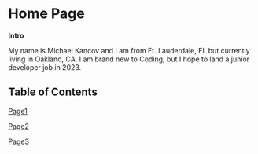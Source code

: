  # Home Page

 **Intro**

 My name is Michael Kancov and I am from Ft. Lauderdale, FL but currently living in Oakland, CA. I am brand new to Coding, but I hope to land a junior developer job in 2023.

 ## Table of Contents

 [Page1](https://mkancov.github.io/reading-notes/)
 
 [Page2](https://mkancov.github.io/reading-notes/class1)

 [Page3](https://mkancov.github.io/reading-notes/GitNotes)








